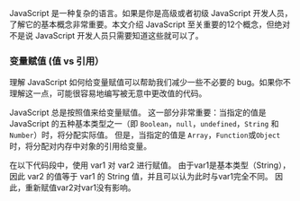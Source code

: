 JavaScript 是一种复杂的语言。如果是你是高级或者初级 JavaScript 开发人员，了解它的基本概念非常重要。本文介绍 JavaScript 至关重要的12个概念，但绝对不是说 JavaScript 开发人员只需要知道这些就可以了。
### 变量赋值 (值 vs 引用）
理解 JavaScript 如何给变量赋值可以帮助我们减少一些不必要的 bug。如果你不理解这一点，可能很容易地编写被无意中更改值的代码。

JavaScript 总是按照值来给变量赋值。 这一部分非常重要：当指定的值是 JavaScript 的五种基本类型之一（即 `Boolean`，`null`，`undefined`，`String` 和 `Number`）时，将分配实际值。 但是，当指定的值是 ``Array``，``Function``或``Object``时，将分配对内存中对象的引用给变量。


 
在以下代码段中，使用 var1 对 var2 进行赋值。 由于var1是基本类型（String），因此 var2 的值等于 var1 的 String 值，并且可以认为此时与var1完全不同。 因此，重新赋值var2对var1没有影响。